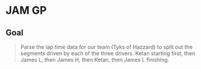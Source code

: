 # JAM GP

## Goal

> Parse the lap time data for our team (Tyks of Hazzard) to split out the segments driven by each of the three drivers.
> Ketan starting first, then James L, then James H, then Ketan, then James L finishing.

